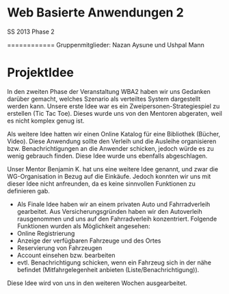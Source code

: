 Web Basierte Anwendungen 2
============
SS 2013
Phase 2

============
Gruppenmitglieder: 
Nazan Aysune und Ushpal Mann

ProjektIdee
============
In den zweiten Phase der Veranstaltung WBA2 haben wir uns Gedanken darüber gemacht, welches Szenario als verteiltes System dargestellt werden kann. 
Unsere erste Idee war es ein Zweipersonen-Strategiespiel zu erstellen (Tic Tac Toe). Dieses wurde uns von den Mentoren abgeraten, weil es nicht komplex genug ist. 

Als weitere Idee hatten wir einen Online Katalog für eine Bibliothek (Bücher, Video). Diese Anwendung sollte den Verleih und die Ausleihe organisieren bzw. Benachrichtigungen an die Anwender schicken, jedoch würde es zu wenig gebrauch finden. Diese Idee wurde uns ebenfalls abgeschlagen.

Unser Mentor Benjamin K. hat uns eine weitere Idee genannt, und zwar die WG-Organisation in Bezug auf die Einkäufe. Jedoch konnten wir uns mit dieser Idee nicht anfreunden, da es keine sinnvollen Funktionen zu definieren gab.

* Als Finale Idee haben wir an einem privaten Auto und Fahrradverleih gearbeitet. Aus Versicherungsgründen haben wir den Autoverleih rausgenommen und uns auf den Fahrradverleih konzentriert. Folgende Funktionen wurden als Möglichkeit angesehen: 
* Online Registrierung
* Anzeige der verfügbaren Fahrzeuge und des Ortes
* Reservierung von Fahrzeugen 
* Account einsehen bzw. bearbeiten
* evtl. Benachrichtigung schicken, wenn ein Fahrzeug sich in der nähe befindet (Mitfahrgelegenheit anbieten (Liste/Benachrichtigung)).

Diese Idee wird von uns in den weiteren Wochen ausgearbeitet. 
